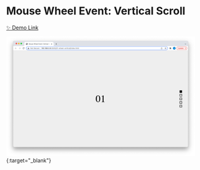 # Mouse Wheel Event: Vertical Scroll

[✨ Demo Link](https://codepen.io/hyeonahc/full/abLERYZ)

![Mouse Wheel: Vertical Scroll](../images/001-wheel-vertical.png){:target="\_blank"}
